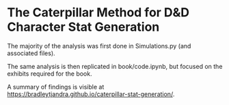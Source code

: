 # The Caterpillar Method for D&D Character Stat Generation

The majority of the analysis was first done in Simulations.py (and associated files).

The same analysis is then replicated in book/code.ipynb, but focused on the exhibits required for the book.

A summary of findings is visible at https://bradleytjandra.github.io/caterpillar-stat-generation/.